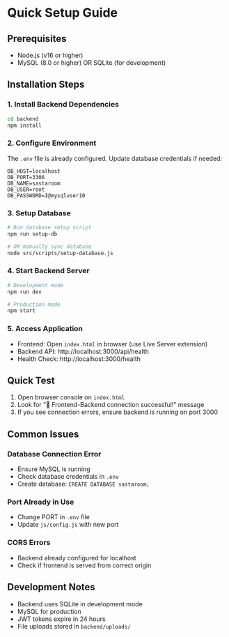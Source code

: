 # Quick Setup Guide

## Prerequisites
- Node.js (v16 or higher)
- MySQL (8.0 or higher) OR SQLite (for development)

## Installation Steps

### 1. Install Backend Dependencies
```bash
cd backend
npm install
```

### 2. Configure Environment
The `.env` file is already configured. Update database credentials if needed:
```env
DB_HOST=localhost
DB_PORT=3306
DB_NAME=sastaroom
DB_USER=root
DB_PASSWORD=I@mysqluser10
```

### 3. Setup Database
```bash
# Run database setup script
npm run setup-db

# OR manually sync database
node src/scripts/setup-database.js
```

### 4. Start Backend Server
```bash
# Development mode
npm run dev

# Production mode
npm start
```

### 5. Access Application
- Frontend: Open `index.html` in browser (use Live Server extension)
- Backend API: http://localhost:3000/api/health
- Health Check: http://localhost:3000/health

## Quick Test
1. Open browser console on `index.html`
2. Look for "🎉 Frontend-Backend connection successful!" message
3. If you see connection errors, ensure backend is running on port 3000

## Common Issues

### Database Connection Error
- Ensure MySQL is running
- Check database credentials in `.env`
- Create database: `CREATE DATABASE sastaroom;`

### Port Already in Use
- Change PORT in `.env` file
- Update `js/config.js` with new port

### CORS Errors
- Backend already configured for localhost
- Check if frontend is served from correct origin

## Development Notes
- Backend uses SQLite in development mode
- MySQL for production
- JWT tokens expire in 24 hours
- File uploads stored in `backend/uploads/`